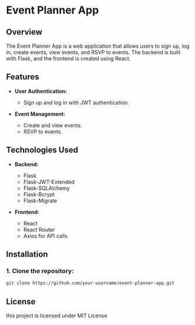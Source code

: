# Event Planner App

## Overview

The Event Planner App is a web application that allows users to sign up, log in, create events, view events, and RSVP to events. The backend is built with Flask, and the frontend is created using React.

## Features

- **User Authentication:**
  - Sign up and log in with JWT authentication.
  
- **Event Management:**
  - Create and view events.
  - RSVP to events.

## Technologies Used

- **Backend:**
  - Flask
  - Flask-JWT-Extended
  - Flask-SQLAlchemy
  - Flask-Bcrypt
  - Flask-Migrate

- **Frontend:**
  - React
  - React Router
  - Axios for API calls

## Installation

### 1. Clone the repository:

```bash
git clone https://github.com/your-username/event-planner-app.git
```
## License
this project is licensed under MIT License